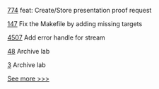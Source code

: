 
[774](https://github.com/hyperledger-labs/open-enterprise-agent/pull/774) feat: Create/Store presentation proof request

[147](https://github.com/hyperledger-labs/fabric-operator/pull/147) Fix the Makefile by adding missing targets

[4507](https://github.com/hyperledger/fabric/pull/4507) Add error handle for stream

[48](https://github.com/hyperledger-labs/fabric-machine/pull/48) Archive lab

[3](https://github.com/hyperledger-labs/aries-fabric-wrapper/pull/3) Archive lab


[See more >>>](https://start-here.hyperledger.org/pull-requests)
